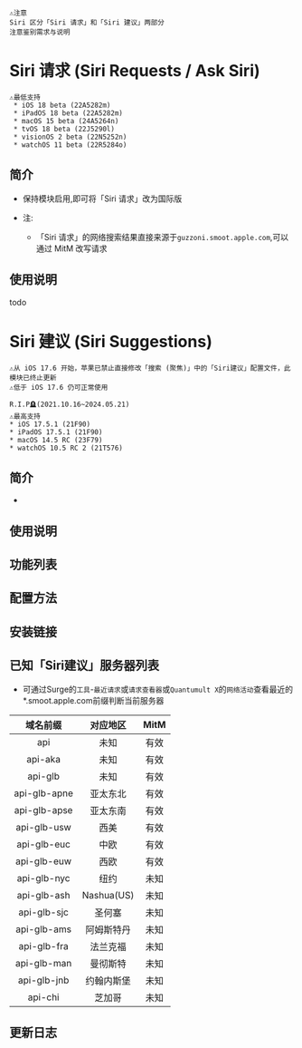 ```
⚠️注意
Siri 区分「Siri 请求」和「Siri 建议」两部分
注意鉴别需求与说明
```


# Siri 请求 (Siri Requests / Ask Siri)
```
⚠️最低支持
 * iOS 18 beta (22A5282m)
 * iPadOS 18 beta (22A5282m)
 * macOS 15 beta (24A5264n)
 * tvOS 18 beta (22J5290l)
 * visionOS 2 beta (22N5252n)
 * watchOS 11 beta (22R5284o)
```

## 简介
  * 保持模块启用,即可将「Siri 请求」改为国际版

  * 注:
    * 「Siri 请求」的网络搜索结果直接来源于`guzzoni.smoot.apple.com`,可以通过 MitM 改写请求

## 使用说明
todo


# Siri 建议 (Siri Suggestions)
```
⚠️从 iOS 17.6 开始，苹果已禁止直接修改「搜索 (聚焦)」中的「Siri建议」配置文件，此模块已终止更新
⚠️低于 iOS 17.6 仍可正常使用
```
```
R.I.P🪦(2021.10.16~2024.05.21)
⚠️最高支持
* iOS 17.5.1 (21F90)
* iPadOS 17.5.1 (21F90)
* macOS 14.5 RC (23F79)
* watchOS 10.5 RC 2 (21T576)
```

## 简介
  * 

## 使用说明


## 功能列表


## 配置方法


## 安装链接


## 已知「Siri建议」服务器列表
* 可通过Surge的`工具`-`最近请求`或`请求查看器`或`Quantumult X`的`网络活动`查看最近的*.smoot.apple.com前缀判断当前服务器   

|  域名前缀  | 对应地区 | MitM |
|   :-:   |   :-:   |   :-:   |
|api|未知|有效|
|api-aka|未知|有效|
|api-glb|未知|有效|
|api-glb-apne|亚太东北|有效|
|api-glb-apse|亚太东南|有效|
|api-glb-usw|西美|有效|
|api-glb-euc|中欧|有效|
|api-glb-euw|西欧|有效|
|api-glb-nyc|纽约|未知|
|api-glb-ash|Nashua(US)|未知|
|api-glb-sjc|圣何塞|未知|
|api-glb-ams|阿姆斯特丹|未知|
|api-glb-fra|法兰克福|未知|
|api-glb-man|曼彻斯特|未知|
|api-glb-jnb|约翰内斯堡|未知|
|api-chi|芝加哥|未知|

## 更新日志
